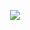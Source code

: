 <p align="center">
  <img src="https://github.com/theobarg/logos-github/blob/main/githublogo.gif" />
</p>
